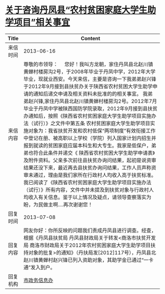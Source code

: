 # <a href="http://www.shangluo.gov.cn/zmhd/ldxxxx.jsp?urltype=leadermail.LeaderMailContentUrl&wbtreeid=1112&leadermailid=1874">关于咨询丹凤县“农村贫困家庭大学生助学项目”相关事宜</a>
|Title|Content|
|:---:|---|
|来信时间|2013-06-16|
|来信内容|尊敬的市领导：     您好！我叫方龙朝，家住丹凤县北赵川镇黄蝉村楼房沟2号，于2008年毕业于丹凤中学，2012年大学毕业，现就业西安。今天来信，主要是咨询一下我弟弟赵兴锋于2012年9月接到县扶贫办关于陕西省农村贫困大学生助学申请的通知后递交申请及相关资料未批准的的相关事宜。 我弟弟赵兴锋,家住丹凤县北赵川镇黄蝉村楼房沟2号。2012年7月毕业于丹凤中学被陕西国防学院录取，2012年9月接到县扶贫办通知后，按照《陕西省农村贫困家庭大学生助学项目实施办法（试行）》之文件中第五条 农村贫困家庭大学生助学项目实施对象为：我省扶贫开发和农村低保“两项制度”有效衔接工作中登记在册、被高职以上学校（学院）列入国家计划内招生并报到就读的贫困家庭应届本科生和大专生。我家是低保户，弟弟也符合此条件并递交《 陕西省农村贫困大学生助学申请表》及附件资料。父亲多次前往县扶贫办询问结果，起初是说资审结果还没下来，最近再去县扶贫办询问结果，工作人员声称资审未通过，理由是我们家所在行政村人均收入高于扶贫标准。我已阅读了《陕西省农村贫困家庭大学生助学项目实施办法（试行）》所有内容，文件中并未提及到扶贫对象与行政村人均收入有关信息。鉴于以上情况及疑点，请领导查察落实为盼，为民做主啊....再次谢谢您！|
|回复时间|2013-07-08|
|回复内容|网友你好：你所反映的问题我们责成丹凤县进行调查。经查，根据《丹凤县扶贫局 丹凤县财政局关于转发<商洛市扶贫开发局 商洛市财政局关于2012年农村贫困家庭大学生助学项目扶持对象的批复>的通知》（丹扶局发[2012]117号），丹凤县北赵川镇黄蝉村赵兴锋已列入资助对象，其助学金已通过“一卡通”发入到户。|
|回复机构|<a href="../../categories/agencies/市政务信息办.md">市政务信息办</a>|